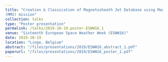 ```yaml
---
title: "Creation & Classication of Magnetosheath Jet Database using Magnetospheric Multiscale
(MMS) mission"
collection: talks
type: "Poster presentation"
permalink: /talks/2019-10-19-poster-ESWW16_1
venue: "Sixteenth European Space Weather Week (ESWW16)"
date: 2019-10-19
location: "Liege, Belgium"
abstract: "/files/presentations/2019/ESWW16_abstract_1.pdf"
paperurl: "/files/presentations/2019/ESWW16_poster_1.pdf"
---
```

